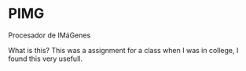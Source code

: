 # PIMG
Procesador de IMáGenes

What is this?
This was a assignment for a class when I was in college, I found this very usefull.
